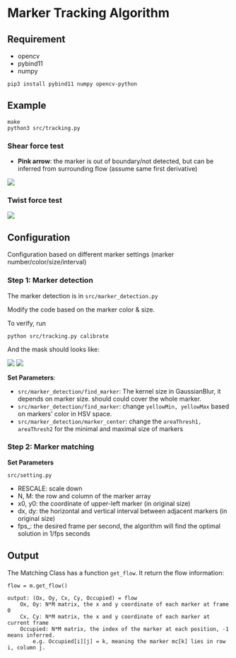 # Marker Tracking Algorithm

## Requirement

* opencv
* pybind11
* numpy

```
pip3 install pybind11 numpy opencv-python
```

## Example

```
make
python3 src/tracking.py
```

### Shear force test
* **Pink arrow**: the marker is out of boundary/not detected, but can be inferred from surrounding flow (assume same first derivative)

![](results/shear_flow.gif)

### Twist force test
![](results/twist_flow.gif)


## Configuration

Configuration based on different marker settings (marker number/color/size/interval)


### Step 1: Marker detection

The marker detection is in	`src/marker_detection.py`

Modify the code based on the marker color & size.

To verify, run

```
python src/tracking.py calibrate
```

And the mask should looks like:

![](results/mask.gif)
![](results/marker_center.gif)


**Set Parameters**:

* `src/marker_detection/find_marker`: The kernel size in GaussianBlur, it depends on marker size. should could cover the whole marker.
* `src/marker_detection/find_marker`: change `yellowMin, yellowMax` based on markers' color in HSV space.
* `src/marker_detection/marker_center`: change the `areaThresh1, areaThresh2` for the minimal and maximal size of markers



### Step 2: Marker matching

**Set Parameters**

`src/setting.py`

* RESCALE: scale down
* N, M: the row and column of the marker array
* x0, y0: the coordinate of upper-left marker (in original size)
* dx, dy: the horizontal and vertical interval between adjacent markers (in original size)
* fps_: the desired frame per second, the algorithm will find the optimal solution in 1/fps seconds


## Output

The Matching Class has a function `get_flow`. It return the flow information:

```
flow = m.get_flow()

output: (Ox, Oy, Cx, Cy, Occupied) = flow
    Ox, Oy: N*M matrix, the x and y coordinate of each marker at frame 0
    Cx, Cy: N*M matrix, the x and y coordinate of each marker at current frame
    Occupied: N*M matrix, the index of the marker at each position, -1 means inferred. 
        e.g. Occupied[i][j] = k, meaning the marker mc[k] lies in row i, column j.
```

